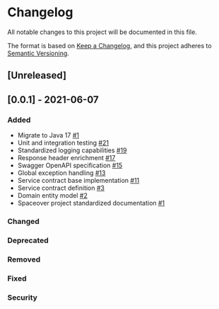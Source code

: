 # Changelog
All notable changes to this project will be documented in this file.

The format is based on [Keep a Changelog](https://keepachangelog.com/en/1.0.0/),
and this project adheres to [Semantic Versioning](https://semver.org/spec/v2.0.0.html).

## [Unreleased]

## [0.0.1] - 2021-06-07
### Added
* Migrate to Java 17 [#1](https://github.com/BrunoCaetanoDev/spacecrew-manager/issues/21)
* Unit and integration testing [#21](https://github.com/cf-training-springboot-2019/spacecrew-manager/issues/21)
* Standardized logging capabilities [#19](https://github.com/cf-training-springboot-2019/spacecrew-manager/issues/19)
* Response header enrichment [#17](https://github.com/cf-training-springboot-2019/spacecrew-manager/issues/17)
* Swagger OpenAPI specification [#15](https://github.com/cf-training-springboot-2019/spacecrew-manager/issues/15)
* Global exception handling [#13](https://github.com/cf-training-springboot-2019/spacecrew-manager/issues/13)
* Service contract base implementation [#11](https://github.com/cf-training-springboot-2019/spacecrew-manager/issues/11)
* Service contract definition [#3](https://github.com/cf-training-springboot-2019/spacecrew-manager/issues/3)
* Domain entity model [#2](https://github.com/cf-training-springboot-2019/spacecrew-manager/issues/2)
* Spaceover project standardized documentation [#1](https://github.com/cf-training-springboot-2019/spacecrew-manager/issues/1)
### Changed
### Deprecated
### Removed
### Fixed
### Security